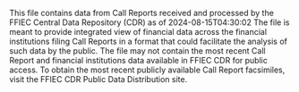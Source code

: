 This file contains data from Call Reports received and processed by 
the FFIEC Central Data Repository (CDR) as of 2024-08-15T04:30:02 
The file is meant to provide integrated view of financial data 
across the financial institutions filing Call Reports in a format 
that could facilitate the analysis of such data by the public. 
The file may not contain the most recent Call Report and financial 
institutions data available in FFIEC CDR for public access. To 
obtain the most recent publicly available Call Report facsimiles, 
visit the FFIEC CDR Public Data Distribution site. 
  

